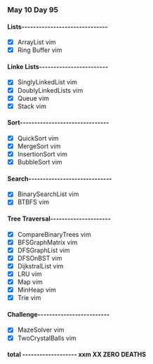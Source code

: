 ### May 10 Day 95
#### Lists------------------------------
- [x] ArrayList             vim
- [x] Ring Buffer           vim
#### Linke Lists------------------------
- [x] SinglyLinkedList      vim
- [x] DoublyLinkedLists     vim
- [x] Queue                 vim
- [x] Stack                 vim
#### Sort-------------------------------
- [x] QuickSort             vim
- [x] MergeSort             vim
- [x] InsertionSort         vim
- [x] BubbleSort            vim
#### Search-----------------------------
- [x] BinarySearchList      vim
- [x] BTBFS                 vim
#### Tree Traversal---------------------
- [x] CompareBinaryTrees    vim
- [x] BFSGraphMatrix        vim
- [x] DFSGraphList          vim
- [x] DFSOnBST              vim
- [x] DijkstralList         vim
- [x] LRU                   vim
- [x] Map                   vim
- [x] MinHeap               vim
- [x] Trie                  vim
#### Challenge-------------------------
- [x] MazeSolver            vim
- [x] TwoCrystalBalls       vim
#### total  -------------------  xxm   XX ZERO DEATHS


